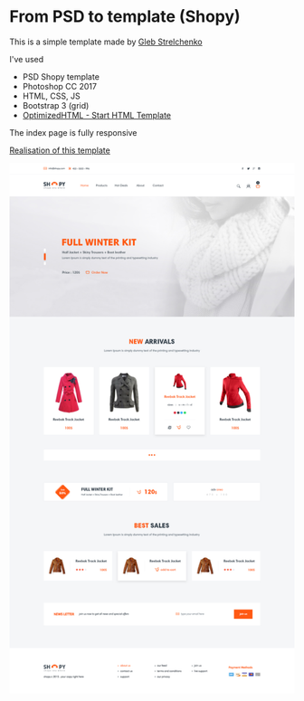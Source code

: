 <h1>From PSD to template (Shopy)</h1>
<p>This is a simple template made by <a href="http://gsportfolio.kl.com.ua/">Gleb Strelchenko</a></p>
I've used
<ul>
<li>PSD Shopy template</li>
<li>Photoshop CC 2017</li>
<li>HTML, CSS, JS</li>
<li>Bootstrap 3 (grid)</li>
<li><a href="https://github.com/agragregra/optimizedhtml-start-template">OptimizedHTML - Start HTML Template</a></li>
</ul>
<p>The index page is fully responsive</p>
<p><a href="http://gsportfolio.kl.com.ua/shop/">Realisation of this template</a></p>
<img src="Home.jpg">
